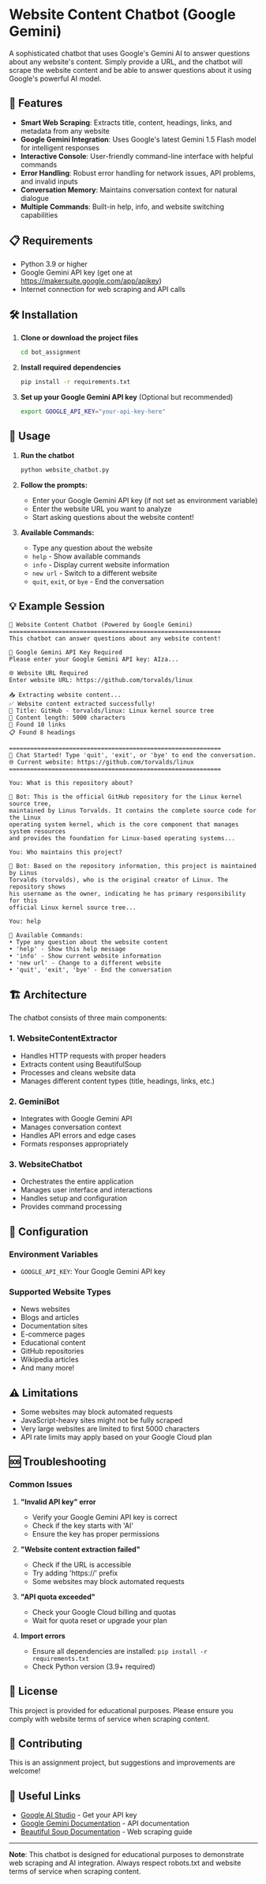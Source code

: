 # Website Content Chatbot (Google Gemini)

A sophisticated chatbot that uses Google's Gemini AI to answer questions about any website's content. Simply provide a URL, and the chatbot will scrape the website content and be able to answer questions about it using Google's powerful AI model.

## 🚀 Features

- **Smart Web Scraping**: Extracts title, content, headings, links, and metadata from any website
- **Google Gemini Integration**: Uses Google's latest Gemini 1.5 Flash model for intelligent responses
- **Interactive Console**: User-friendly command-line interface with helpful commands
- **Error Handling**: Robust error handling for network issues, API problems, and invalid inputs
- **Conversation Memory**: Maintains conversation context for natural dialogue
- **Multiple Commands**: Built-in help, info, and website switching capabilities

## 📋 Requirements

- Python 3.9 or higher
- Google Gemini API key (get one at https://makersuite.google.com/app/apikey)
- Internet connection for web scraping and API calls

## 🛠️ Installation

1. **Clone or download the project files**
   ```bash
   cd bot_assignment
   ```

2. **Install required dependencies**
   ```bash
   pip install -r requirements.txt
   ```

3. **Set up your Google Gemini API key** (Optional but recommended)
   ```bash
   export GOOGLE_API_KEY="your-api-key-here"
   ```

## 🎯 Usage

1. **Run the chatbot**
   ```bash
   python website_chatbot.py
   ```

2. **Follow the prompts:**
   - Enter your Google Gemini API key (if not set as environment variable)
   - Enter the website URL you want to analyze
   - Start asking questions about the website content!

3. **Available Commands:**
   - Type any question about the website
   - `help` - Show available commands
   - `info` - Display current website information
   - `new url` - Switch to a different website
   - `quit`, `exit`, or `bye` - End the conversation

## 💡 Example Session

```
🤖 Website Content Chatbot (Powered by Google Gemini)
============================================================
This chatbot can answer questions about any website content!

🔑 Google Gemini API Key Required
Please enter your Google Gemini API key: AIza...

🌐 Website URL Required
Enter website URL: https://github.com/torvalds/linux

📥 Extracting website content...
✅ Website content extracted successfully!
📄 Title: GitHub - torvalds/linux: Linux kernel source tree
📝 Content length: 5000 characters
🔗 Found 10 links
📋 Found 8 headings

============================================================
💬 Chat Started! Type 'quit', 'exit', or 'bye' to end the conversation.
🌐 Current website: https://github.com/torvalds/linux
============================================================

You: What is this repository about?

🤖 Bot: This is the official GitHub repository for the Linux kernel source tree, 
maintained by Linus Torvalds. It contains the complete source code for the Linux 
operating system kernel, which is the core component that manages system resources 
and provides the foundation for Linux-based operating systems...

You: Who maintains this project?

🤖 Bot: Based on the repository information, this project is maintained by Linus 
Torvalds (torvalds), who is the original creator of Linux. The repository shows 
his username as the owner, indicating he has primary responsibility for this 
official Linux kernel source tree...

You: help

📖 Available Commands:
• Type any question about the website content
• 'help' - Show this help message
• 'info' - Show current website information
• 'new url' - Change to a different website
• 'quit', 'exit', 'bye' - End the conversation
```

## 🏗️ Architecture

The chatbot consists of three main components:

### 1. WebsiteContentExtractor
- Handles HTTP requests with proper headers
- Extracts content using BeautifulSoup
- Processes and cleans website data
- Manages different content types (title, headings, links, etc.)

### 2. GeminiBot
- Integrates with Google Gemini API
- Manages conversation context
- Handles API errors and edge cases
- Formats responses appropriately

### 3. WebsiteChatbot
- Orchestrates the entire application
- Manages user interface and interactions
- Handles setup and configuration
- Provides command processing

## 🔧 Configuration

### Environment Variables
- `GOOGLE_API_KEY`: Your Google Gemini API key

### Supported Website Types
- News websites
- Blogs and articles
- Documentation sites
- E-commerce pages
- Educational content
- GitHub repositories
- Wikipedia articles
- And many more!

## ⚠️ Limitations

- Some websites may block automated requests
- JavaScript-heavy sites might not be fully scraped
- Very large websites are limited to first 5000 characters
- API rate limits may apply based on your Google Cloud plan

## 🆘 Troubleshooting

### Common Issues

1. **"Invalid API key" error**
   - Verify your Google Gemini API key is correct
   - Check if the key starts with 'AI'
   - Ensure the key has proper permissions

2. **"Website content extraction failed"**
   - Check if the URL is accessible
   - Try adding 'https://' prefix
   - Some websites may block automated requests

3. **"API quota exceeded"**
   - Check your Google Cloud billing and quotas
   - Wait for quota reset or upgrade your plan

4. **Import errors**
   - Ensure all dependencies are installed: `pip install -r requirements.txt`
   - Check Python version (3.9+ required)

## 📄 License

This project is provided for educational purposes. Please ensure you comply with website terms of service when scraping content.

## 🤝 Contributing

This is an assignment project, but suggestions and improvements are welcome!

## 🔗 Useful Links

- [Google AI Studio](https://makersuite.google.com/app/apikey) - Get your API key
- [Google Gemini Documentation](https://ai.google.dev/docs) - API documentation
- [Beautiful Soup Documentation](https://www.crummy.com/software/BeautifulSoup/bs4/doc/) - Web scraping guide

---

**Note**: This chatbot is designed for educational purposes to demonstrate web scraping and AI integration. Always respect robots.txt and website terms of service when scraping content.
